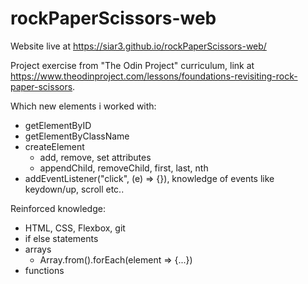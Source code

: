 # rockPaperScissors-web

Website live at https://siar3.github.io/rockPaperScissors-web/


Project exercise from "The Odin Project" curriculum, link at https://www.theodinproject.com/lessons/foundations-revisiting-rock-paper-scissors.


Which new elements i worked with:
  - getElementByID
  - getElementByClassName
  - createElement 
    - add, remove, set attributes
    - appendChild, removeChild, first, last, nth
  - addEventListener("click", (e) => {}), knowledge of events like keydown/up, scroll etc..

Reinforced knowledge:
  - HTML, CSS, Flexbox, git
  - if else statements
  - arrays
    - Array.from().forEach(element => {...})
  - functions